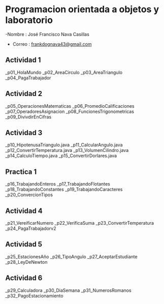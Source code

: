 # Programacion orientada a objetos y laboratorio

-Nombre : José Francisco Nava Casillas
- Correo  : frankdognava43@gmail.com

## Actividad 1
_p01_HolaMundo
_p02_AreaCirculo
_p03_AreaTriangulo
_p04_PagaTrabajador

## Actividad 2
_p05_OperacionesMatematicas
_p06_PromedioCalificaciones
_p07_OperadoresAsignacion
_p08_FuncionesTrigonometricas
_p09_DivivdirEnCifras

## Actividad 3
_p10_HipotenusaTriangulo.java
_p11_CalcularAngulo.java
_p12_ConvertirTemperatura.java
_p13_VolumenCilindro.java
_p14_CalculoTiempo.java
_p15_ConvertirDorlares.java

## Practica 1
_p16_TrabajandoEnteros
_p17_TrabajandoFlotantes
_p18_TrabajandoConstantes
_p19_TrabajandoCaracteres
_p20_ConvercionTipos


## Actividad 4
_p21_VereificarNumero
_p22_VerificaSuma
_p23_ConvertirTemperatura
_p24_PagaTrabajadorv2

## Actividad 5
_p25_EstacionesAño
_p26_TipoAngulo
_p27_AceptarEstudiante
_p28_LeyDeNewton

## Actividad 6
_p29_Calculadora
_p30_DiaSemana
_p31_NumerosRomanos
_p32_PagoEstacionamiento

